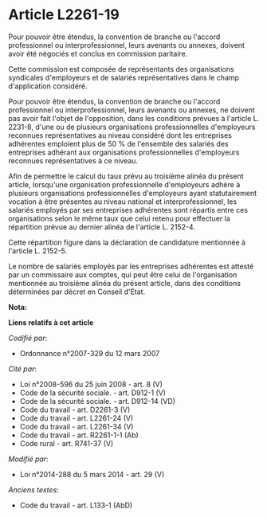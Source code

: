 # Article L2261-19

Pour pouvoir être étendus, la convention de branche ou l'accord professionnel ou interprofessionnel, leurs avenants ou
annexes, doivent avoir été négociés et conclus en commission paritaire.

Cette commission est composée de représentants des organisations syndicales d'employeurs et de salariés représentatives dans
le champ d'application considéré.

Pour pouvoir être étendus, la convention de branche ou l'accord professionnel ou interprofessionnel, leurs avenants ou
annexes, ne doivent pas avoir fait l'objet de l'opposition, dans les conditions prévues à l'article L. 2231-8, d'une ou de
plusieurs organisations professionnelles d'employeurs reconnues représentatives au niveau considéré dont les entreprises
adhérentes emploient plus de 50 % de l'ensemble des salariés des entreprises adhérant aux organisations professionnelles
d'employeurs reconnues représentatives à ce niveau. 

Afin de permettre le calcul du taux prévu au troisième alinéa du présent article, lorsqu'une organisation professionnelle
d'employeurs adhère à plusieurs organisations professionnelles d'employeurs ayant statutairement vocation à être présentes au
niveau national et interprofessionnel, les salariés employés par ses entreprises adhérentes sont répartis entre ces
organisations selon le même taux que celui retenu pour effectuer la répartition prévue au dernier alinéa de l'article L.
2152-4. 

Cette répartition figure dans la déclaration de candidature mentionnée à l'article L. 2152-5. 

Le nombre de salariés employés par les entreprises adhérentes est attesté par un commissaire aux comptes, qui peut être celui
de l'organisation mentionnée au troisième alinéa du présent article, dans des conditions déterminées par décret en Conseil
d'Etat.

**Nota:**



**Liens relatifs à cet article**

_Codifié par_:

  - Ordonnance n°2007-329 du 12 mars 2007

_Cité par_:

  - Loi n°2008-596 du 25 juin 2008 - art. 8 (V)
  - Code de la sécurité sociale. - art. D912-1 (V)
  - Code de la sécurité sociale. - art. D912-14 (VD)
  - Code du travail - art. D2261-3 (V)
  - Code du travail - art. L2261-24 (V)
  - Code du travail - art. L2261-34 (V)
  - Code du travail - art. R2261-1-1 (Ab)
  - Code rural - art. R741-37 (V)

_Modifié par_:

  - Loi n°2014-288 du 5 mars 2014 - art. 29 (V)

_Anciens textes_:

  - Code du travail - art. L133-1 (AbD)
